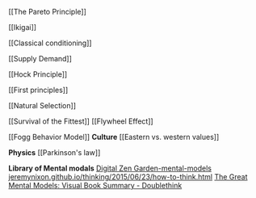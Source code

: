 
[[The Pareto Principle]]

[[Ikigai]]

[[Classical conditioning]]

[[Supply Demand]]


[[Hock Principle]]

[[First principles]]


[[Natural Selection]]

[[Survival of the Fittest]]
[[Flywheel Effect]]


[[Fogg Behavior Model]]
**Culture**
[[Eastern vs. western values]]


**Physics**
[[Parkinson's law]]



**Library of Mental modals**
[Digital Zen Garden-mental-models](https://notes.binnyva.com/tags/mental-models/)
[jeremynixon.github.io/thinking/2015/06/23/how-to-think.html](https://jeremynixon.github.io/thinking/2015/06/23/how-to-think.html)
[The Great Mental Models: Visual Book Summary - Doublethink](https://dblthink.substack.com/p/the-great-mental-models-visual-book)